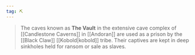```yaml
---
tag: ⛏️
---
```

> The caves known as **The Vault** in the extensive cave complex of [[Candlestone Caverns]] in [[Andoran]] are used as a prison by the [[Black Claw]] [[Kobold|kobold]] tribe. Their captives are kept in deep sinkholes held for ransom or sale as slaves.







